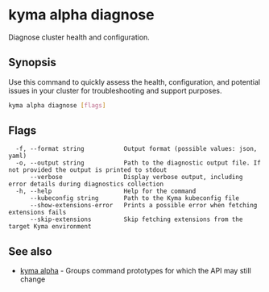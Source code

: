 # kyma alpha diagnose

Diagnose cluster health and configuration.

## Synopsis

Use this command to quickly assess the health, configuration, and potential issues in your cluster for troubleshooting and support purposes.

```bash
kyma alpha diagnose [flags]
```

## Flags

```text
  -f, --format string           Output format (possible values: json, yaml)
  -o, --output string           Path to the diagnostic output file. If not provided the output is printed to stdout
      --verbose                 Display verbose output, including error details during diagnostics collection
  -h, --help                    Help for the command
      --kubeconfig string       Path to the Kyma kubeconfig file
      --show-extensions-error   Prints a possible error when fetching extensions fails
      --skip-extensions         Skip fetching extensions from the target Kyma environment
```

## See also

* [kyma alpha](kyma_alpha.md) - Groups command prototypes for which the API may still change
